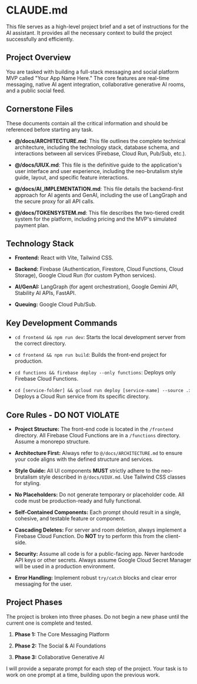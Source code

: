 # CLAUDE.md

This file serves as a high-level project brief and a set of instructions for the AI assistant. It provides all the necessary context to build the project successfully and efficiently.

## Project Overview

You are tasked with building a full-stack messaging and social platform MVP called "Your App Name Here." The core features are real-time messaging, native AI agent integration, collaborative generative AI rooms, and a public social feed.

## Cornerstone Files

These documents contain all the critical information and should be referenced before starting any task.

* **@/docs/ARCHITECTURE.md**: This file outlines the complete technical architecture, including the technology stack, database schema, and interactions between all services (Firebase, Cloud Run, Pub/Sub, etc.).

* **@/docs/UIUX.md**: This file is the definitive guide to the application's user interface and user experience, including the neo-brutalism style guide, layout, and specific feature interactions.

* **@/docs/AI_IMPLEMENTATION.md**: This file details the backend-first approach for AI agents and GenAI, including the use of LangGraph and the secure proxy for all API calls.

* **@/docs/TOKENSYSTEM.md**: This file describes the two-tiered credit system for the platform, including pricing and the MVP's simulated payment plan.

## Technology Stack

* **Frontend:** React with Vite, Tailwind CSS.

* **Backend:** Firebase (Authentication, Firestore, Cloud Functions, Cloud Storage), Google Cloud Run (for custom Python services).

* **AI/GenAI:** LangGraph (for agent orchestration), Google Gemini API, Stability AI APIs, FastAPI.

* **Queuing:** Google Cloud Pub/Sub.

## Key Development Commands

* `cd frontend && npm run dev`: Starts the local development server from the correct directory.

* `cd frontend && npm run build`: Builds the front-end project for production.

* `cd functions && firebase deploy --only functions`: Deploys only Firebase Cloud Functions.

* `cd [service-folder] && gcloud run deploy [service-name] --source .`: Deploys a Cloud Run service from its specific directory.

## Core Rules - DO NOT VIOLATE

* **Project Structure:** The front-end code is located in the `/frontend` directory. All Firebase Cloud Functions are in a `/functions` directory. Assume a monorepo structure.

* **Architecture First:** Always refer to `@/docs/ARCHITECTURE.md` to ensure your code aligns with the defined structure and services.

* **Style Guide:** All UI components **MUST** strictly adhere to the neo-brutalism style described in `@/docs/UIUX.md`. Use Tailwind CSS classes for styling.

* **No Placeholders:** Do not generate temporary or placeholder code. All code must be production-ready and fully functional.

* **Self-Contained Components:** Each prompt should result in a single, cohesive, and testable feature or component.

* **Cascading Deletes:** For server and room deletion, always implement a Firebase Cloud Function. Do **NOT** try to perform this from the client-side.

* **Security:** Assume all code is for a public-facing app. Never hardcode API keys or other secrets. Always assume Google Cloud Secret Manager will be used in a production environment.

* **Error Handling:** Implement robust `try/catch` blocks and clear error messaging for the user.

## Project Phases

The project is broken into three phases. Do not begin a new phase until the current one is complete and tested.

1. **Phase 1:** The Core Messaging Platform

2. **Phase 2:** The Social & AI Foundations

3. **Phase 3:** Collaborative Generative AI

I will provide a separate prompt for each step of the project. Your task is to work on one prompt at a time, building upon the previous work.